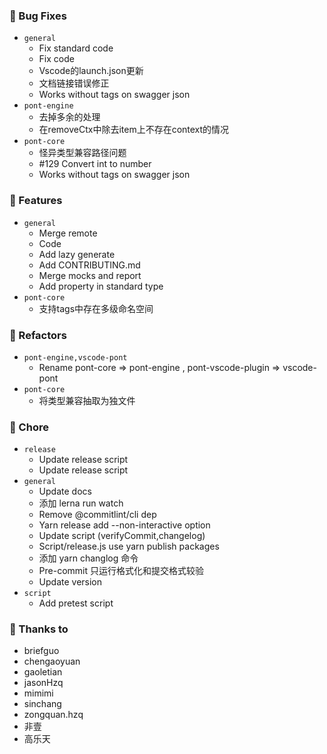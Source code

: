 ### 🐛 Bug Fixes

- `general`
  - Fix standard code
  - Fix code
  - Vscode的launch.json更新
  - 文档链接错误修正
  - Works without tags on swagger json
- `pont-engine`
  - 去掉多余的处理
  - 在removeCtx中除去item上不存在context的情况
- `pont-core`
  - 怪异类型兼容路径问题
  - #129 Convert int to number
  - Works without tags on swagger json


### 🚀 Features

- `general`
  - Merge remote
  - Code
  - Add lazy generate
  - Add CONTRIBUTING.md
  - Merge mocks and report
  - Add property in standard type
- `pont-core`
  - 支持tags中存在多级命名空间


### 💅 Refactors

- `pont-engine,vscode-pont`
  - Rename pont-core => pont-engine , pont-vscode-plugin => vscode-pont
- `pont-core`
  - 将类型兼容抽取为独文件


### 🏡 Chore

- `release`
  - Update release script
  - Update release script
- `general`
  - Update docs
  - 添加 lerna run watch
  - Remove @commitlint/cli dep
  - Yarn release add --non-interactive option
  - Update script (verifyCommit,changelog)
  - Script/release.js use yarn publish packages
  - 添加 yarn changlog 命令
  - Pre-commit 只运行格式化和提交格式较验
  - Update version
- `script`
  - Add pretest script


### 💖 Thanks to

- briefguo
- chengaoyuan
- gaoletian
- jasonHzq
- mimimi
- sinchang
- zongquan.hzq
- 非壹
- 高乐天